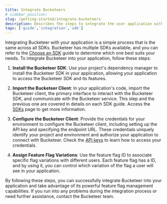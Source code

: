```yaml
---
title: Integrate Bucketeers
# sidebar_position: 
slug: /getting-started/integrate-bucketeers
description: Describes the steps to integrate the user application with Bucketeer.
tags: ['guide','integration','sdk']
---
```


Integrating Bucketeer with your application is a simple process that is the same across all SDKs. Bucketeer has multiple SDKs available, and you can refer to the [Choose an SDK](./choose-sdk.md) guide to determine which one best suits your needs. To integrate Bucketeer into your application, follow these steps:

1. **Install the Bucketeer SDK**: Use your project's dependency manager to install the Bucketeer SDK in your application, allowing your application to access the Bucketeer SDK and its features. 

2. **Import the Bucketeer Client**: In your application's code, import the Bucketeer client, the primary interface to interact with the Bucketeer SDK, and communicate with the Bucketeer service. This step and the previous one are covered in details on each SDK guide. Access the [SDKs](../sdk/) page to get more information.

3. **Configure the Bucketeer Client**: Provide the credentials for your environment to configure the Bucketeer client, including setting up the API key and specifying the endpoint URL. These credentials uniquely identify your project and environment and authorize your application to connect with Bucketeer. Check the [API keys](../using-feature-flags/api-keys.md) to learn how to access your credentials.

4. **Assign Feature Flag Variations**: Use the feature flag ID to associate specific flag variations with different users. Each feature flag has a ID, and by using it, you can control which variation of the flag a user will see in your application.

By following these steps, you can successfully integrate Bucketeer into your application and take advantage of its powerful feature flag management capabilities. If you run into any problems during the integration process or need further assistance, contact the Bucketeer team.
